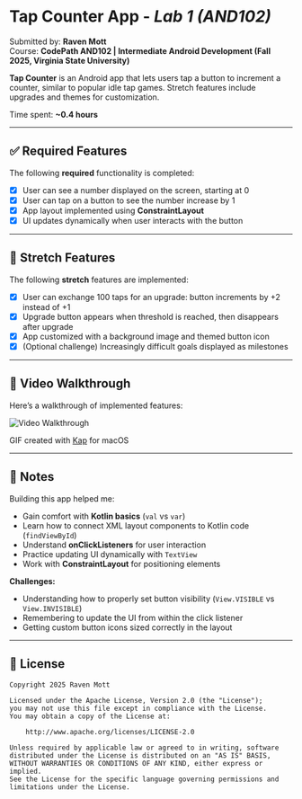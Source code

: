 # Tap Counter App - *Lab 1 (AND102)*

Submitted by: **Raven Mott**  
Course: **CodePath AND102 | Intermediate Android Development (Fall 2025, Virginia State University)**  

**Tap Counter** is an Android app that lets users tap a button to increment a counter, similar to popular idle tap games. Stretch features include upgrades and themes for customization.  

Time spent: **~0.4 hours**  

---

## ✅ Required Features

The following **required** functionality is completed:

- [X] User can see a number displayed on the screen, starting at 0  
- [X] User can tap on a button to see the number increase by 1  
- [X] App layout implemented using **ConstraintLayout**  
- [X] UI updates dynamically when user interacts with the button  

---

## 🌟 Stretch Features

The following **stretch** features are implemented:

- [X] User can exchange 100 taps for an upgrade: button increments by +2 instead of +1  
- [X] Upgrade button appears when threshold is reached, then disappears after upgrade  
- [X] App customized with a background image and themed button icon  
- [x] (Optional challenge) Increasingly difficult goals displayed as milestones  

---

## 🎥 Video Walkthrough

Here’s a walkthrough of implemented features:

<img src='Simple.gif' title='Video Walkthrough' width='' alt='Video Walkthrough' />

<!-- Replace with actual recording -->
GIF created with [Kap](https://getkap.co/) for macOS  

---

## 📝 Notes

Building this app helped me:  
- Gain comfort with **Kotlin basics** (`val` vs `var`)  
- Learn how to connect XML layout components to Kotlin code (`findViewById`)  
- Understand **onClickListeners** for user interaction  
- Practice updating UI dynamically with `TextView`  
- Work with **ConstraintLayout** for positioning elements  

**Challenges:**  
- Understanding how to properly set button visibility (`View.VISIBLE` vs `View.INVISIBLE`)  
- Remembering to update the UI from within the click listener  
- Getting custom button icons sized correctly in the layout  

---

## 📄 License

```text
Copyright 2025 Raven Mott

Licensed under the Apache License, Version 2.0 (the "License");
you may not use this file except in compliance with the License.
You may obtain a copy of the License at:

    http://www.apache.org/licenses/LICENSE-2.0

Unless required by applicable law or agreed to in writing, software
distributed under the License is distributed on an "AS IS" BASIS,
WITHOUT WARRANTIES OR CONDITIONS OF ANY KIND, either express or implied.
See the License for the specific language governing permissions and
limitations under the License.
